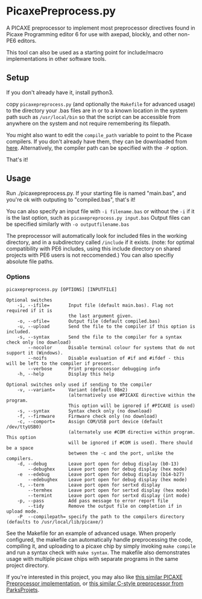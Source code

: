 # PicaxePreprocess.py
A PICAXE preprocessor to implement most preprocessor directives found in Picaxe Programming editor 6 for use with axepad, blockly, and other non-PE6 editors.

This tool can also be used as a starting point for include/macro implementations in other software tools.

## Setup
If you don't already have it, install python3.

copy `picaxepreprocess.py` (and optionally the `Makefile` for advanced usage) to the directory your .bas files are in or to a known location in the system path such as `/usr/local/bin` so that the script can be accessible from anywhere on the system and not require remembering its filepath.

You might also want to edit the `compile_path` variable to point to the Picaxe compilers. If
you don't already have them, they can be downloaded from [here](https://picaxe.com/software/drivers/picaxe-compilers/). Alternatively, the compiler path can be specified with the `-P` option.

That's it!

## Usage
Run ./picaxepreprocess.py.
If your starting file is named "main.bas", and you're ok with outputing to "compiled.bas", that's it!

You can also specify an input file with `-i filename.bas` or without the `-i` if it is the last option, such as `picaxepreprocess.py input.bas`
Output files can be specified similarly with `-o outputfilename.bas`

The preprocessor will automatically look for included files in the working directory, and in a subdirectory called `/include` if it exists. (note: for optimal compatibility with PE6 includes, using this include directory on shared projects with PE6 users is not reccomended.) You can also specifiy absolute file paths.

### Options
```
picaxepreprocess.py [OPTIONS] [INPUTFILE]

Optional switches
    -i, --ifile=       Input file (default main.bas). Flag not required if it is
                       the last argument given.
    -o, --ofile=       Output file (default compiled.bas)
    -u, --upload       Send the file to the compiler if this option is included.
    -s, --syntax       Send the file to the compiler for a syntax check only (no download)
        --nocolor      Disable terminal colour for systems that do not support it (Windows).
        --noifs        Disable evaluation of #if and #ifdef - this will be left to the compiler if present.
        --verbose      Print preproccessor debugging info
    -h, --help         Display this help

Optional switches only used if sending to the compiler
    -v, --variant=     Variant (default 08m2)
                       (alternatively use #PICAXE directive within the program.
                       This option will be ignored if #PICAXE is used)
    -s, --syntax       Syntax check only (no download)
    -f, --firmware     Firmware check only (no download)
    -c, --comport=     Assign COM/USB port device (default /dev/ttyUSB0)
                       (alternately use #COM directive within program. This option
                       will be ignored if #COM is used). There should be a space
                       between the -c and the port, unlike the compilers.
    -d, --debug        Leave port open for debug display (b0-13)
        --debughex     Leave port open for debug display (hex mode)
    -e  --edebug       Leave port open for debug display (b14-b27)
        --edebughex    Leave port open for debug display (hex mode)
    -t, --term         Leave port open for sertxd display
        --termhex      Leave port open for sertxd display (hex mode)
        --termint      Leave port open for sertxd display (int mode)
    -p, --pass         Add pass message to error report file
        --tidy         Remove the output file on completion if in upload mode.
    -P  --compilepath= specify the path to the compilers directory (defaults to /usr/local/lib/picaxe/)
```

See the Makefile for an example of advanced usage. When properly configured, the makefile can automatically handle preprocessing the code, compiling it, and uploading to a picaxe chip by simply invoking `make compile` and run a syntax check with `make syntax`. The makefile also demonstrates usage with multiple picaxe chips with separate programs in the same project directory.

If you're interested in this project, you may also like [this similar PICAXE Preprocessor implementation](https://github.com/jgOhYeah/PICAXE-Libraries-Extras), or  [this similar C-style preprocessor from ParksProjets](https://github.com/ParksProjets/C-Preprocessor).
